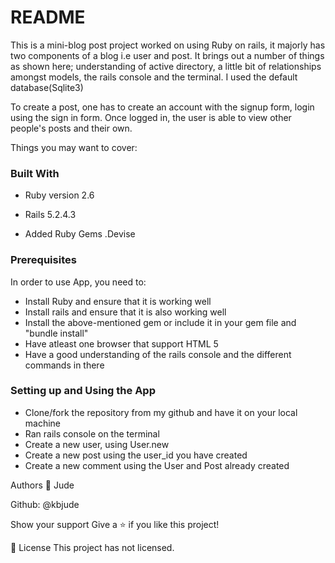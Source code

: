 # README

This is a mini-blog post project worked on using Ruby on rails, it majorly has two components of a blog i.e user and post. It brings out a number of things as shown here; understanding of active directory, a little bit of relationships amongst models, the rails console and the terminal. I used the default database(Sqlite3)

To create a post, one has to create an account with the signup form, login using the sign in form. Once logged in, the user is able to view other people's posts and their own. 

Things you may want to cover:

### Built With
- Ruby version  2.6
- Rails 5.2.4.3

- Added Ruby Gems
    .Devise


### Prerequisites
In order to use App, you need to:

- Install Ruby and ensure that it is working well 
- Install rails and ensure that it is also working well 
- Install the above-mentioned gem or include it in your gem file and "bundle install"
- Have atleast one browser that support HTML 5
- Have a good understanding of the rails console and the different commands in there

### Setting up and Using the App
- Clone/fork the repository from my github and have it on your local machine
- Ran rails console on the terminal
- Create a new user, using User.new
- Create a new post using the user_id you have created
- Create a new comment using the User and Post already created

Authors
👤 Jude

Github: @kbjude

Show your support
Give a ⭐️ if you like this project!

📝 License
This project has not licensed.
